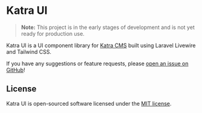 # Katra UI

> **Note:** This project is in the early stages of development and is not yet ready for production use.

Katra UI is a UI component library for [Katra CMS](https://github.com/katraio/katra) built using Laravel Livewire and Tailwind CSS.

If you have any suggestions or feature requests, please [open an issue on GitHub](https://github.com/katraio/katra/issues/new)!

## License

Katra UI is open-sourced software licensed under the [MIT license](LICENSE.md).